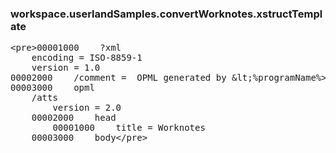 ### workspace.userlandSamples.convertWorknotes.xstructTemplate
<pre>
&lt;pre>00001000	?xml	encoding = ISO-8859-1	version = 1.000002000	/comment =  OPML generated by &amp;lt;%programName%> on &amp;lt;%now%> 00003000	opml	/atts		version = 2.0	00002000	head		00001000	title = Worknotes	00003000	body&lt;/pre>
</pre>